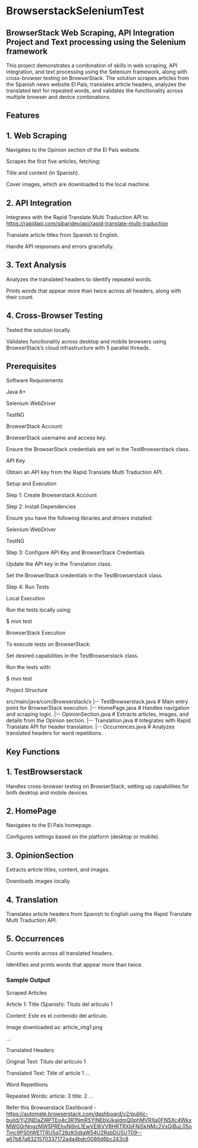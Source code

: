 # BrowserstackSeleniumTest


## BrowserStack Web Scraping, API Integration Project and Text processing using the Selenium framework 

This project demonstrates a combination of skills in web scraping, API integration, and text processing using the Selenium framework, along with cross-browser testing on BrowserStack. The solution scrapes articles from the Spanish news website El País, translates article headers, analyzes the translated text for repeated words, and validates the functionality across multiple browser and device combinations.

## Features

## 1. Web Scraping

Navigates to the Opinion section of the El País website.

Scrapes the first five articles, fetching:

Title and content (in Spanish).

Cover images, which are downloaded to the local machine.

## 2. API Integration

Integrates with the Rapid Translate Multi Traduction API to:  https://rapidapi.com/sibaridev/api/rapid-translate-multi-traduction

Translate article titles from Spanish to English.

Handle API responses and errors gracefully.


## 3. Text Analysis

Analyzes the translated headers to identify repeated words.

Prints words that appear more than twice across all headers, along with their count.

## 4. Cross-Browser Testing

Tested the solution locally.

Validates functionality across desktop and mobile browsers using BrowserStack’s cloud infrastructure with 5 parallel threads.

## Prerequisites

Software Requirements

Java 8+

Selenium WebDriver

TestNG

BrowserStack Account

BrowserStack username and access key.

Ensure the BrowserStack credentials are set in the TestBrowserstack class.

API Key

Obtain an API key from the Rapid Translate Multi Traduction API.

Setup and Execution

Step 1: Create Browserstack Account

Step 2: Install Dependencies

Ensure you have the following libraries and drivers installed:

Selenium WebDriver

TestNG

Step 3: Configure API Key and BrowserStack Credentials

Update the API key in the Translation class.

Set the BrowserStack credentials in the TestBrowserstack class.

Step 4: Run Tests

Local Execution

Run the tests locally using:

$ mvn test

BrowserStack Execution

To execute tests on BrowserStack:

Set desired capabilities in the TestBrowserstack class.

Run the tests with:

$ mvn test

Project Structure

src/main/java/com/Browserstack/x
|-- TestBrowserstack.java    # Main entry point for BrowserStack execution.
|-- HomePage.java            # Handles navigation and scraping logic.
|-- OpinionSection.java      # Extracts articles, images, and details from the Opinion section.
|-- Translation.java         # Integrates with Rapid Translate API for header translation.
|-- Occurrences.java         # Analyzes translated headers for word repetitions.

## Key Functions

## 1. TestBrowserstack

Handles cross-browser testing on BrowserStack, setting up capabilities for both desktop and mobile devices.

## 2. HomePage

Navigates to the El País homepage.

Configures settings based on the platform (desktop or mobile).

## 3. OpinionSection

Extracts article titles, content, and images.

Downloads images locally.

## 4. Translation

Translates article headers from Spanish to English using the Rapid Translate Multi Traduction API.

## 5. Occurrences

Counts words across all translated headers.

Identifies and prints words that appear more than twice.

### Sample Output

Scraped Articles

Article 1:
Title (Spanish): Título del artículo 1

Content: Este es el contenido del artículo.

Image downloaded as: article_img1.png

...

Translated Headers

Original Text: Título del artículo 1

Translated Text: Title of article 1
...

Word Repetitions

Repeated Words:
article: 3
title: 2
...



Refer this Browserstack Dashboard - https://automate.browserstack.com/dashboard/v2/public-build/YjZiNElaZlRPTEo4c3R1NmRSYlNEbVJkaldmQ0phMVRXa0FNSXc4WkxMWG0rNngzMW5PREhxNi9nL1EwVEl6VVRHRTRXbFNlSkNMc2VxQjBuL05oTmc9PS0tWE1TRU5qT28zK0dtaW54U2RsbDU5UT09--a67b87a8321570337172ada4bdc0086d6bc243c8

